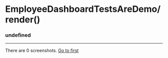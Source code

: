 
# EmployeeDashboardTestsAreDemo/render()

### undefined

---

There are 0 screenshots. [Go to first](#screenshot-1)
